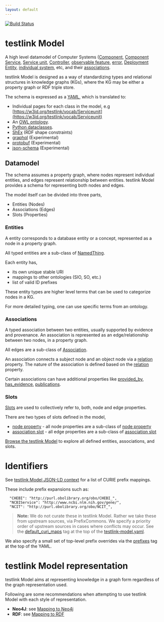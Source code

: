 ```yaml
---
layout: default
---
```


[![Build Status](https://travis-ci.org/testlink/testlink-model.svg?branch=master)](https://travis-ci.org/testlink/testlink-model)

# testlink Model

A high level datamodel of Computer Systems ([Component](docs/Component), [Component Service](docs/Componentservice), [Service unit](docs/Serviceunit), [Controller](docs/Controller), [observable feature](docs/ObservableFeature), [error](docs/Error), [Deployment Entity](docs/DeploymentEntity), [individual system](docs/IndividualSystem), etc, and their [associations](docs/Association).

testlink Model is designed as a way of standardizing types and relational structures in knowledge graphs (KGs), 
where the KG may be either a property graph or RDF triple store.

The schema is expressed as a [YAML](https://github.com/testlink/testlink-model/blob/master/testlink-model.yaml), which is translated to:

 * Individual pages for each class in the model, e.g [https://w3id.org/testlink/vocab/Serviceunit](https://w3id.org/testlink/vocab/Serviceunit)
 * An [OWL ontology](testlink-model.owl).
 * [Python dataclasses](testlink/model.py).
 * [ShEx](testlink-model.shex) (RDF shape constraints)
 * [graphql](testlink-model.graphql) (Experimental)
 * [protobuf](testlink-model.proto) (Experimental)
 * [json-schema](json-schema/testlink-model.json) (Experimental) 


## Datamodel

The schema assumes a property graph, where nodes represent individual entities, and edges represent relationship 
between entities. testlink Model provides a schema for representing both nodes and edges.


The model itself can be divided into three parts,
* Entities (Nodes)
* Associations (Edges)
* Slots (Properties)


### Entities

A entity corresponds to a database entity or a concept, represented as a node in a property graph.

All typed entities are a sub-class of [NamedThing](docs/NamedThing).
 

Each entity has,
- its own unique stable URI
- mappings to other ontologies (SIO, SO, etc.)
- list of valid ID prefixes

These entity types are higher level terms that can be used to categorize nodes in a KG. 

For more detailed typing, one can use specific terms from an ontology.


### Associations

A typed association between two entities, usually supported by evidence and provenance. 
An association is represented as an edge/relationship between two nodes, in a property graph.

All edges are a sub-class of [Association](docs/Association).

An association connects a subject node and an object node via a [relation](docs/relation) property.
The nature of the association is defined based on the [relation](docs/relation) property.

Certain associations can have additional properties like [provided_by](docs/provided_by), 
[has_evidence](docs/has_evidence), [publications](docs/publications).


### Slots

[Slots](docs#slots) are used to collectively refer to, both, node and edge properties.

There are two types of slots defined in the model,
- [node property](docs/node_property) - all node properties are a sub-class of [node property](docs/node_property)
- [association slot](docs/association_slot) - all edge properties are a sub-class of [association slot](docs/association_slot)


[Browse the testlink Model](docs/) to explore all defined entities, associations, and slots.


# Identifiers

See [testlink Model JSON-LD context](context.jsonld) for a list of CURIE prefix mappings.

These include prefix expansions such as:

      "CHEBI": "http://purl.obolibrary.org/obo/CHEBI_",
      "NCBIService": "http://www.ncbi.nlm.nih.gov/gene/",
      "NCIT": "http://purl.obolibrary.org/obo/NCIT_",


> **Note:** We do not curate these in testlink Model. Rather we take these from upstream sources, 
via PrefixCommons. We specify a priority order of upstream sources in cases where conflicts may occur. 
See the [default_curi_maps](https://biolink.github.io/biolinkml/docs/default_curi_maps) tag at the 
top of the [testlink-model.yaml](testlink-model.yaml). 

We also specify a small set of top-level prefix overrides via the [prefixes](https://biolink.github.io/biolinkml/docs/prefixes) 
tag at the top of the YAML.


# testlink Model representation

testlink Model aims at representing knowledge in a graph form regardless of the graph representation used.

Following are some recommendations when attempting to use testlink Model with each style of representation. 

- **Neo4J**: see [Mapping to Neo4j](about/mapping-neo4j)
- **RDF**: see [Mapping to RDF](about/mapping-rdf)
